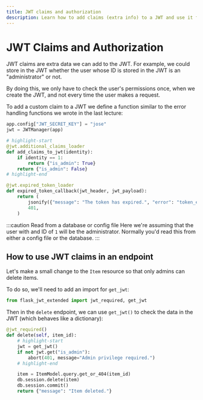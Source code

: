 ```yaml
---
title: JWT claims and authorization
description: Learn how to add claims (extra info) to a JWT and use it for authorization in endpoints of a REST API.
---
```


# JWT Claims and Authorization

JWT claims are extra data we can add to the JWT. For example, we could store in the JWT whether the user whose ID is stored in the JWT is an "administrator" or not.

By doing this, we only have to check the user's permissions once, when we create the JWT, and not every time the user makes a request.

To add a custom claim to a JWT we define a function similar to the error handling functions we wrote in the last lecture:

```python title="app.py"
app.config["JWT_SECRET_KEY"] = "jose"
jwt = JWTManager(app)

# highlight-start
@jwt.additional_claims_loader
def add_claims_to_jwt(identity):
    if identity == 1:
        return {"is_admin": True}
    return {"is_admin": False}
# highlight-end

@jwt.expired_token_loader
def expired_token_callback(jwt_header, jwt_payload):
    return (
        jsonify({"message": "The token has expired.", "error": "token_expired"}),
        401,
    )
```

:::caution Read from a database or config file
Here we're assuming that the user with and ID of `1` will be the administrator. Normally you'd read this from either a config file or the database.
:::

## How to use JWT claims in an endpoint

Let's make a small change to the `Item` resource so that only admins can delete items.

To do so, we'll need to add an import for `get_jwt`:

```python title="resources/item.py"
from flask_jwt_extended import jwt_required, get_jwt
```

Then in the `delete` endpoint, we can use `get_jwt()` to check the data in the JWT (which behaves like a dictionary):

```python title="resources/item.py"
@jwt_required()
def delete(self, item_id):
    # highlight-start
    jwt = get_jwt()
    if not jwt.get("is_admin"):
        abort(401, message="Admin privilege required.")
    # highlight-end

    item = ItemModel.query.get_or_404(item_id)
    db.session.delete(item)
    db.session.commit()
    return {"message": "Item deleted."}
```